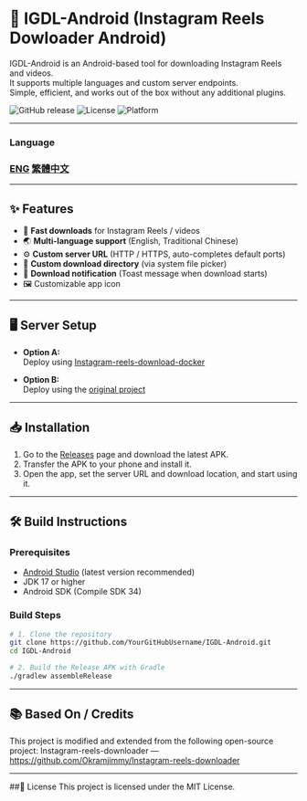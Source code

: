 # 📱 IGDL-Android (Instagram Reels Dowloader Android)

IGDL-Android is an Android-based tool for downloading Instagram Reels and videos.  
It supports multiple languages and custom server endpoints.  
Simple, efficient, and works out of the box without any additional plugins.

![GitHub release](https://img.shields.io/github/v/release/zh1030283726/IGDL-Android)
![License](https://img.shields.io/github/license/zh1030283726/IGDL-Android)
![Platform](https://img.shields.io/badge/platform-Android-green)

---
### Language
### [ENG](/README.md) [繁體中文](/README_TW.md)
---

## ✨ Features
- 🚀 **Fast downloads** for Instagram Reels / videos
- 🌏 **Multi-language support** (English, Traditional Chinese)
- ⚙️ **Custom server URL** (HTTP / HTTPS, auto-completes default ports)
- 📂 **Custom download directory** (via system file picker)
- 📢 **Download notification** (Toast message when download starts)
- 🖼️ Customizable app icon

---

## 🖥️ Server Setup
- **Option A:**  
  Deploy using [Instagram-reels-download-docker](https://github.com/zh1030283726/Instagram-reels-download-docker)

- **Option B:**  
  Deploy using the [original project](https://github.com/Okramjimmy/Instagram-reels-downloader)

---

## 📥 Installation
1. Go to the [Releases](https://github.com/YourGitHubUsername/IGDL-Android/releases) page and download the latest APK.
2. Transfer the APK to your phone and install it.
3. Open the app, set the server URL and download location, and start using it.

---

## 🛠️ Build Instructions

### Prerequisites
- [Android Studio](https://developer.android.com/studio) (latest version recommended)
- JDK 17 or higher
- Android SDK (Compile SDK 34)

### Build Steps
```bash
# 1. Clone the repository
git clone https://github.com/YourGitHubUsername/IGDL-Android.git
cd IGDL-Android

# 2. Build the Release APK with Gradle
./gradlew assembleRelease
```
---

## 📚 Based On / Credits
This project is modified and extended from the following open-source project:
Instagram-reels-downloader — https://github.com/Okramjimmy/Instagram-reels-downloader

---

##🧾 License
This project is licensed under the MIT License.
